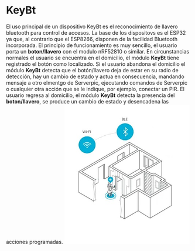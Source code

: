 # KeyBt
El uso principal de un dispositivo KeyBt es el reconocimiento de llavero bluetooth para control de accesos.
La base de los dispositovs es el ESP32 ya que, al contrario que el ESP8266, disponen de la facilidad Bluetooth incorporada.
El principio de funcionamiento es muy sencillo, el usuario porta un **boton/llavero** con el modulo nRF52810 o similar. En circunstancias normales el usuario se encuentra en el domicilio, el módulo **KeyBt** tiene registrado el botón como localizado. Si el usuario abandona el domicilio el módulo **KeyBt** detecta que el botón/llavero deja de estar en su radio de detección, hay un cambio de estado y actua en consecuencia, mandando mensaje a otro elmentgo de Serverpic, ejecutando comandos de Serverpic o cualquier otra acción que se le indique, por ejemplo, conectar un PIR.
El usuario regresa al domicilio, el módulo **KeyBt** detecta la presencia del **boton/llavero**, se produce un cambio de estado y desencadena las acciones programadas.
![](Imagenes/General.jpg)